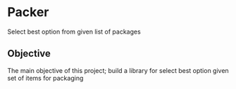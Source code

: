# Packer
Select best option from given list of packages


## Objective
The main objective of this project; build a library for select best option given set of items for packaging
